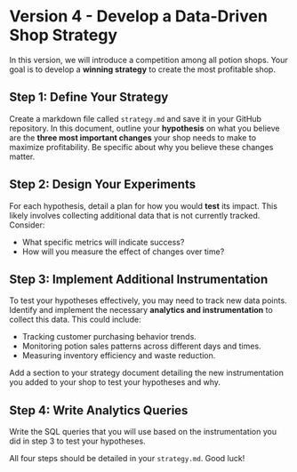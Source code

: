 # Version 4 - Develop a Data-Driven Shop Strategy

In this version, we will introduce a competition among all potion shops. Your goal is to develop a **winning strategy** to create the most profitable shop.

## Step 1: Define Your Strategy
Create a markdown file called `strategy.md` and save it in your GitHub repository. In this document, outline your **hypothesis** on what you believe are the **three most important changes** your shop needs to make to maximize profitability. Be specific about why you believe these changes matter.

## Step 2: Design Your Experiments
For each hypothesis, detail a plan for how you would **test** its impact. This likely involves collecting additional data that is not currently tracked. Consider:
- What specific metrics will indicate success?
- How will you measure the effect of changes over time?

## Step 3: Implement Additional Instrumentation
To test your hypotheses effectively, you may need to track new data points. Identify and implement the necessary **analytics and instrumentation** to collect this data. This could include:
- Tracking customer purchasing behavior trends.
- Monitoring potion sales patterns across different days and times.
- Measuring inventory efficiency and waste reduction.

Add a section to your strategy document detailing the new instrumentation you added to your shop to test your hypotheses and why.

## Step 4: Write Analytics Queries
Write the SQL queries that you will use based on the instrumentation you did in step 3 to test your hypotheses.


All four steps should be detailed in your `strategy.md`. Good luck!
